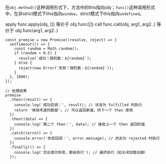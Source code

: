 在`obj.method()`这种调用形式下，方法中的this指向obj；`func()`这种调用形式中，在非strict模式下this指向`window`，strict模式下this指向`undefined`。


apply 
func.apply(obj, []) 等价于 obj.func([])
call
func.call(obj, arg1, arg2..) 等价于 obj.func(arg1, arg2..)

```
const promise = new Promise((resolve, reject) => {
  setTimeout(() => {
    const random = Math.random();
    if (random > 0.5) {
      resolve(`成功！随机数：${random}`);
    } else {
      reject(new Error(`失败！随机数：${random}`));
    }
  }, 1000);
});

// 处理结果
promise
  .then((result) => {
    console.log('成功回调：', result); // 状态为 fulfilled 时执行
    return '继续传递的数据'; // 可以返回新值，供下一个 then 使用
  })
  .then((data) => {
    console.log('第二个 then：', data); // 接收上一个 then 返回的值
  })
  .catch((error) => {
    console.error('失败回调：', error.message); // 状态为 rejected 时执行
  })
  .finally(() => {
    console.log('无论成功失败，都会执行'); // 最终执行（如关闭加载动画）
  });

```